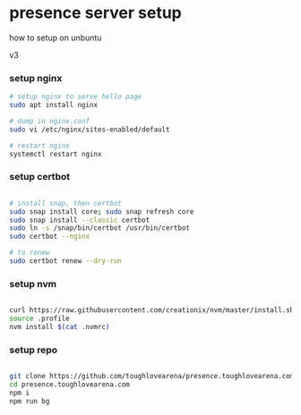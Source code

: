 # presence server setup

how to setup on unbuntu

v3

### setup nginx

```bash
# setup nginx to serve hello page
sudo apt install nginx

# dump in nginx.conf
sudo vi /etc/nginx/sites-enabled/default

# restart nginx
systemctl restart nginx

```

### setup certbot

```bash

# install snap, then certbot
sudo snap install core; sudo snap refresh core
sudo snap install --classic certbot
sudo ln -s /snap/bin/certbot /usr/bin/certbot
sudo certbot --nginx

# to renew
sudo certbot renew --dry-run

```

### setup nvm

```bash

curl https://raw.githubusercontent.com/creationix/nvm/master/install.sh | bash
source .profile
nvm install $(cat .nvmrc)

```

### setup repo

```bash

git clone https://github.com/toughlovearena/presence.toughlovearena.com.git
cd presence.toughlovearena.com
npm i
npm run bg

```
